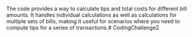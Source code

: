 The code provides a way to calculate tips and total costs for different bill amounts. It handles individual calculations as well as calculations for multiple sets of bills, making it useful for scenarios where you need to compute tips for a series of transactions.# CodingChallenge2
